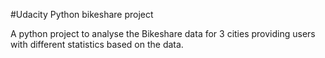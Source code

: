 #Udacity Python bikeshare project

 A python project to analyse the Bikeshare data for 3 cities providing users with different statistics based on the data.
